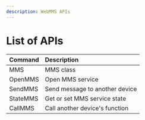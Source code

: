 ```yaml
---
description: WebMMS APIs
---
```


# List of APIs

| Command | Description |
| :--- | :--- |
| MMS | MMS class |
| OpenMMS | Open MMS service |
| SendMMS | Send message to another device |
| StateMMS | Get or set MMS service state |
| CallMMS | Call another device's function |

